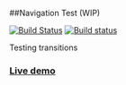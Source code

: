 ##Navigation Test (WIP)

[![Build Status](https://travis-ci.org/iondrimba/navigation-test.svg?branch=master)](https://travis-ci.org/iondrimba/vimeo-api-test) [![Build status](https://ci.appveyor.com/api/projects/status/bw7tqibr527ufh8x/branch/master?svg=true)](https://ci.appveyor.com/project/iondrimba/navigation-test/branch/master)


Testing transitions

### [Live demo]

[Live demo]:<http://iondrimba.github.io/navigation-test/>
